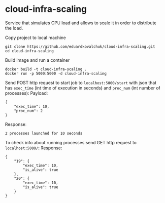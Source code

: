 # cloud-infra-scaling
Service that simulates CPU load and allows to scale it in order to distribute the load.

Copy project to local machine 
```{bash}
git clone https://github.com/eduardkovalchuk/cloud-infra-scaling.git
cd cloud-infra-scaling
```
Build image and run a container
```{bash}
docker build -t cloud-infra-scaling .
docker run -p 5000:5000 -d cloud-infra-scaling
```
Send POST http request to start job to `localhost:5000/start` with json that has `exec_time` (int time of execution in seconds) and `proc_num` (int number of processes):
Payload:
```{json}
{
	"exec_time": 10,
	"proc_num": 2
}
```
Response:
```{json}
2 processes launched for 10 seconds
```

To check info about running processes send GET http request to `localhost:5000/`:
Response:
```{json}
{
    "19": {
        "exec_time": 10,
        "is_alive": true
    },
    "20": {
        "exec_time": 10,
        "is_alive": true
    }
}
```
